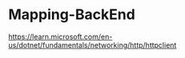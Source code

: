 ﻿# Mapping-BackEnd
https://learn.microsoft.com/en-us/dotnet/fundamentals/networking/http/httpclient
